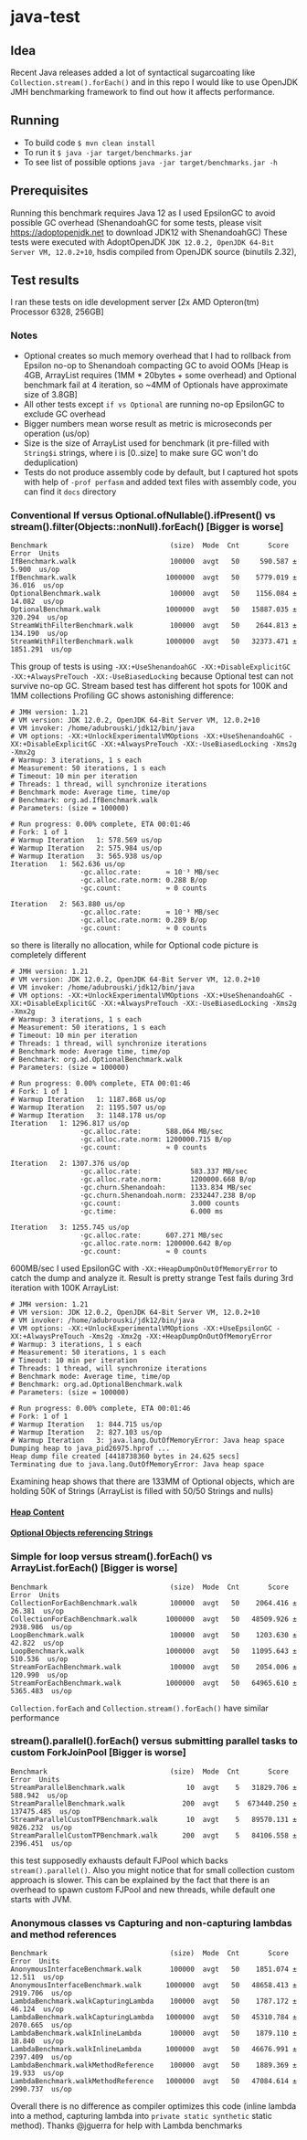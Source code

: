 # java-test

## Idea
Recent Java releases added a lot of syntactical sugarcoating like `Collection.stream().forEach()` and in this repo
I would like to use OpenJDK JMH benchmarking framework to find out how it affects performance.

## Running

- To build code `$ mvn clean install`
- To run it `$ java -jar target/benchmarks.jar`
- To see list of possible options `java -jar target/benchmarks.jar -h`

## Prerequisites

Running this benchmark requires Java 12 as I used EpsilonGC to avoid possible GC overhead (ShenandoahGC for some tests, please visit https://adoptopenjdk.net to download JDK12 with ShenandoahGC)
These tests were executed with AdoptOpenJDK `JDK 12.0.2, OpenJDK 64-Bit Server VM, 12.0.2+10`, hsdis compiled from OpenJDK source (binutils 2.32), 

## Test results
I ran these tests on idle development server [2x AMD Opteron(tm) Processor 6328, 256GB]
### Notes
- Optional creates so much memory overhead that I had to rollback from Epsilon no-op to Shenandoah compacting GC to avoid OOMs [Heap is 4GB, ArrayList requires (1MM * 20bytes + some overhead) and Optional benchmark fail at 4 iteration, so ~4MM of Optionals have approximate size of 3.8GB]
- All other tests except `if vs Optional` are running no-op EpsilonGC to exclude GC overhead
- Bigger numbers mean worse result as metric is microseconds per operation (us/op)
- Size is the size of ArrayList used for benchmark (it pre-filled with `String$i` strings, where i is [0..size] to make sure GC won't do deduplication)
- Tests do not produce assembly code by default, but I captured hot spots with help of `-prof perfasm` and added text files with assembly code, you can find it `docs` directory

### Conventional If versus Optional.ofNullable().ifPresent() vs stream().filter(Objects::nonNull).forEach() [Bigger is worse]
```
Benchmark                              (size)  Mode  Cnt       Score        Error  Units
IfBenchmark.walk                       100000  avgt   50     590.587 ±      5.900  us/op
IfBenchmark.walk                      1000000  avgt   50    5779.019 ±     36.016  us/op
OptionalBenchmark.walk                 100000  avgt   50    1156.084 ±     14.082  us/op
OptionalBenchmark.walk                1000000  avgt   50   15887.035 ±    320.294  us/op
StreamWithFilterBenchmark.walk         100000  avgt   50    2644.813 ±    134.190  us/op
StreamWithFilterBenchmark.walk        1000000  avgt   50   32373.471 ±   1851.291  us/op
```
This group of tests is using `-XX:+UseShenandoahGC -XX:+DisableExplicitGC -XX:+AlwaysPreTouch -XX:-UseBiasedLocking` because
Optional test can not survive no-op GC. Stream based test has different hot spots for 100K and 1MM collections
Profiling GC shows astonishing difference:
```
# JMH version: 1.21
# VM version: JDK 12.0.2, OpenJDK 64-Bit Server VM, 12.0.2+10
# VM invoker: /home/adubrouski/jdk12/bin/java
# VM options: -XX:+UnlockExperimentalVMOptions -XX:+UseShenandoahGC -XX:+DisableExplicitGC -XX:+AlwaysPreTouch -XX:-UseBiasedLocking -Xms2g -Xmx2g
# Warmup: 3 iterations, 1 s each
# Measurement: 50 iterations, 1 s each
# Timeout: 10 min per iteration
# Threads: 1 thread, will synchronize iterations
# Benchmark mode: Average time, time/op
# Benchmark: org.ad.IfBenchmark.walk
# Parameters: (size = 100000)

# Run progress: 0.00% complete, ETA 00:01:46
# Fork: 1 of 1
# Warmup Iteration   1: 578.569 us/op
# Warmup Iteration   2: 575.984 us/op
# Warmup Iteration   3: 565.938 us/op
Iteration   1: 562.636 us/op
                 ·gc.alloc.rate:      ≈ 10⁻³ MB/sec
                 ·gc.alloc.rate.norm: 0.288 B/op
                 ·gc.count:           ≈ 0 counts

Iteration   2: 563.880 us/op
                 ·gc.alloc.rate:      ≈ 10⁻³ MB/sec
                 ·gc.alloc.rate.norm: 0.289 B/op
                 ·gc.count:           ≈ 0 counts
```
so there is literally no allocation, while for Optional code picture is completely different
```
# JMH version: 1.21
# VM version: JDK 12.0.2, OpenJDK 64-Bit Server VM, 12.0.2+10
# VM invoker: /home/adubrouski/jdk12/bin/java
# VM options: -XX:+UnlockExperimentalVMOptions -XX:+UseShenandoahGC -XX:+DisableExplicitGC -XX:+AlwaysPreTouch -XX:-UseBiasedLocking -Xms2g -Xmx2g
# Warmup: 3 iterations, 1 s each
# Measurement: 50 iterations, 1 s each
# Timeout: 10 min per iteration
# Threads: 1 thread, will synchronize iterations
# Benchmark mode: Average time, time/op
# Benchmark: org.ad.OptionalBenchmark.walk
# Parameters: (size = 100000)

# Run progress: 0.00% complete, ETA 00:01:46
# Fork: 1 of 1
# Warmup Iteration   1: 1187.868 us/op
# Warmup Iteration   2: 1195.507 us/op
# Warmup Iteration   3: 1148.178 us/op
Iteration   1: 1296.817 us/op
                 ·gc.alloc.rate:      588.064 MB/sec
                 ·gc.alloc.rate.norm: 1200000.715 B/op
                 ·gc.count:           ≈ 0 counts

Iteration   2: 1307.376 us/op
                 ·gc.alloc.rate:            583.337 MB/sec
                 ·gc.alloc.rate.norm:       1200000.668 B/op
                 ·gc.churn.Shenandoah:      1133.834 MB/sec
                 ·gc.churn.Shenandoah.norm: 2332447.238 B/op
                 ·gc.count:                 3.000 counts
                 ·gc.time:                  6.000 ms

Iteration   3: 1255.745 us/op
                 ·gc.alloc.rate:      607.271 MB/sec
                 ·gc.alloc.rate.norm: 1200000.642 B/op
                 ·gc.count:           ≈ 0 counts
```
600MB/sec
I used EpsilonGC with `-XX:+HeapDumpOnOutOfMemoryError` to catch the dump and analyze it. Result is pretty strange
Test fails during 3rd iteration with 100K ArrayList:
```
# JMH version: 1.21
# VM version: JDK 12.0.2, OpenJDK 64-Bit Server VM, 12.0.2+10
# VM invoker: /home/adubrouski/jdk12/bin/java
# VM options: -XX:+UnlockExperimentalVMOptions -XX:+UseEpsilonGC -XX:+AlwaysPreTouch -Xms2g -Xmx2g -XX:+HeapDumpOnOutOfMemoryError
# Warmup: 3 iterations, 1 s each
# Measurement: 50 iterations, 1 s each
# Timeout: 10 min per iteration
# Threads: 1 thread, will synchronize iterations
# Benchmark mode: Average time, time/op
# Benchmark: org.ad.OptionalBenchmark.walk
# Parameters: (size = 100000)

# Run progress: 0.00% complete, ETA 00:01:46
# Fork: 1 of 1
# Warmup Iteration   1: 844.715 us/op
# Warmup Iteration   2: 827.103 us/op
# Warmup Iteration   3: java.lang.OutOfMemoryError: Java heap space
Dumping heap to java_pid26975.hprof ...
Heap dump file created [4418738360 bytes in 24.625 secs]
Terminating due to java.lang.OutOfMemoryError: Java heap space
```
Examining heap shows that there are 133MM of Optional objects, which are holding 50K of Strings (ArrayList is filled with 50/50 Strings and nulls)
#### [Heap Content](images/HeapContent.png)
#### [Optional Objects referencing Strings](images/OptionalReferencesStrings.png)

### Simple for loop versus stream().forEach() vs ArrayList.forEach() [Bigger is worse]
```
Benchmark                              (size)  Mode  Cnt       Score        Error  Units
CollectionForEachBenchmark.walk        100000  avgt   50    2064.416 ±     26.381  us/op
CollectionForEachBenchmark.walk       1000000  avgt   50   48509.926 ±   2938.986  us/op
LoopBenchmark.walk                     100000  avgt   50    1203.630 ±     42.822  us/op
LoopBenchmark.walk                    1000000  avgt   50   11095.643 ±    510.536  us/op
StreamForEachBenchmark.walk            100000  avgt   50    2054.006 ±    120.990  us/op
StreamForEachBenchmark.walk           1000000  avgt   50   64965.610 ±   5365.483  us/op
```
`Collection.forEach` and `Collection.stream().forEach()` have similar performance

### stream().parallel().forEach() versus submitting parallel tasks to custom ForkJoinPool [Bigger is worse]
```
Benchmark                              (size)  Mode  Cnt       Score        Error  Units
StreamParallelBenchmark.walk               10  avgt    5   31829.706 ±    588.942  us/op
StreamParallelBenchmark.walk              200  avgt    5  673440.250 ± 137475.485  us/op
StreamParallelCustomTPBenchmark.walk       10  avgt    5   89570.131 ±   9826.232  us/op
StreamParallelCustomTPBenchmark.walk      200  avgt    5   84106.558 ±   2396.451  us/op
```
this test supposedly exhausts default FJPool which backs `stream().parallel()`. 
Also you might notice that for small collection custom approach is slower. This can be explained by the fact that 
there is an overhead to spawn custom FJPool and new threads, while default one starts with JVM.

### Anonymous classes vs Capturing and non-capturing lambdas and method references
```
Benchmark                              (size)  Mode  Cnt       Score        Error  Units
AnonymousInterfaceBenchmark.walk       100000  avgt   50    1851.074 ±     12.511  us/op
AnonymousInterfaceBenchmark.walk      1000000  avgt   50   48658.413 ±   2919.706  us/op
LambdaBenchmark.walkCapturingLambda    100000  avgt   50    1787.172 ±     46.124  us/op
LambdaBenchmark.walkCapturingLambda   1000000  avgt   50   45310.784 ±   2070.665  us/op
LambdaBenchmark.walkInlineLambda       100000  avgt   50    1879.110 ±     18.840  us/op
LambdaBenchmark.walkInlineLambda      1000000  avgt   50   46676.991 ±   2397.409  us/op
LambdaBenchmark.walkMethodReference    100000  avgt   50    1889.369 ±     19.933  us/op
LambdaBenchmark.walkMethodReference   1000000  avgt   50   47084.614 ±   2990.737  us/op
```
Overall there is no difference as compiler optimizes this code (inline lambda into a method, capturing lambda into
`private static synthetic` static method). 
Thanks @jguerra for help with Lambda benchmarks